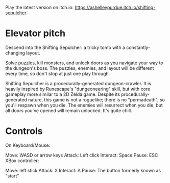 Play the latest version on itch.io: https://ashelleypurdue.itch.io/shifting-sepulcher

# Elevator pitch

Descend into the Shifting Sepulcher: a tricky tomb with a constantly-changing layout.

Solve puzzles, kill monsters, and unlock doors as you navigate your way to the dungeon's boss.  The puzzles, enemies, and layout will be different every time, so don't stop at just one play through.

Shifting Sepulcher is a procedurally-generated dungeon-crawler.  It is heavily inspired by Runescape's "dungeoneering" skill, but with core gameplay more similar to a 2D Zelda game.  Despite its procedurally-generated nature, this game is not a roguelike; there is no "permadeath", so you'll respawn when you die.  The enemies will resurrect when you die, but all doors you've opened will remain unlocked.  It's quite chill.

# Controls

On Keyboard/Mouse:

Move: WASD or arrow keys
Attack: Left click
Interact: Space
Pause: ESC
XBox controller:

Move: left stick
Attack: X
Interact: A
Pause: The button formerly known as "start"